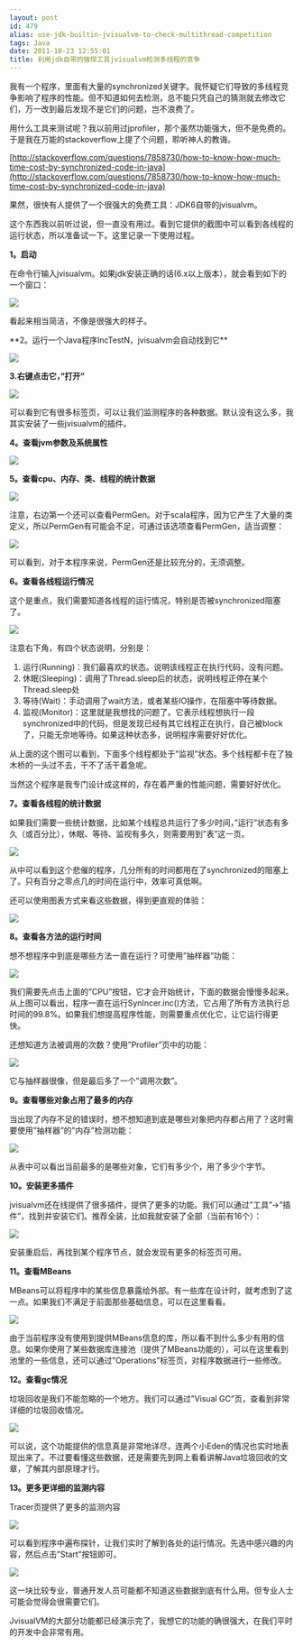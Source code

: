 ```yaml
---
layout: post
id: 479
alias: use-jdk-builtin-jvisualvm-to-check-multithread-competition
tags: Java
date: 2011-10-23 12:55:01
title: 利用jdk自带的强悍工具jvisualvm检测多线程的竞争
---
```


我有一个程序，里面有大量的synchronized关键字。我怀疑它们导致的多线程竞争影响了程序的性能。但不知道如何去检测，总不能只凭自己的猜测就去修改它们，万一改到最后发现不是它们的问题，岂不浪费了。

用什么工具来测试呢？我以前用过jprofiler，那个虽然功能强大，但不是免费的。于是我在万能的stackoverflow上提了个问题，聆听神人的教诲。

[http://stackoverflow.com/questions/7858730/how-to-know-how-much-time-cost-by-synchronized-code-in-java](http://stackoverflow.com/questions/7858730/how-to-know-how-much-time-cost-by-synchronized-code-in-java)

果然，很快有人提供了一个很强大的免费工具：JDK6自带的jvisualvm。

这个东西我以前听过说，但一直没有用过。看到它提供的截图中可以看到各线程的运行状态，所以准备试一下。这里记录一下使用过程。

**1。启动**

在命令行输入jvisualvm。如果jdk安装正确的话(6.x以上版本），就会看到如下的一个窗口：

![](http://freewind.me/wp-content/uploads/2011/10/zrclip_001n2935b9ec.png)

看起来相当简洁，不像是很强大的样子。

 <span id="more-479"></span>
<p>**2。运行一个Java程序IncTestN，jvisualvm会自动找到它**

![](http://freewind.me/wp-content/uploads/2011/10/zrclip_002n2680a4b1.png)

**3.右键点击它，&#8221;打开&#8221;**

![](http://freewind.me/wp-content/uploads/2011/10/zrclip_003p373b90c8.png)

可以看到它有很多标签页，可以让我们监测程序的各种数据。默认没有这么多，我其实安装了一些jvisualvm的插件。

**4。查看jvm参数及系统属性**

![](http://freewind.me/wp-content/uploads/2011/10/zrclip_004p17e53528.png)

**5。查看cpu、内存、类、线程的统计数据**

![](http://freewind.me/wp-content/uploads/2011/10/zrclip_005p4feb0dad.png)

注意，右边第一个还可以查看PermGen。对于scala程序，因为它产生了大量的类定义，所以PermGen有可能会不足，可通过该选项查看PermGen，适当调整：

![](http://freewind.me/wp-content/uploads/2011/10/zrclip_006n7245b5bc.png)

可以看到，对于本程序来说，PermGen还是比较充分的，无须调整。

**6。查看各线程运行情况**

这个是重点，我们需要知道各线程的运行情况，特别是否被synchronized阻塞了。

![](http://freewind.me/wp-content/uploads/2011/10/zrclip_007p4cc06ea6.png)

注意右下角，有四个状态说明，分别是：

1.  运行(Running)：我们最喜欢的状态。说明该线程正在执行代码，没有问题。
2.  休眠(Sleeping)：调用了Thread.sleep后的状态，说明线程正停在某个Thread.sleep处
3.  等待(Wait)：手动调用了wait方法，或者某些IO操作，在阻塞中等待数据。
4.  监视(Monitor)：这里就是我想找的问题了。它表示线程想执行一段synchronized中的代码，但是发现已经有其它线程正在执行，自己被block了，只能无奈地等待。如果这种状态多，说明程序需要好好优化。

从上面的这个图可以看到，下面多个线程都处于&#8221;监视&#8221;状态。多个线程都卡在了独木桥的一头过不去，干不了活干着急呢。

当然这个程序是我专门设计成这样的，存在着严重的性能问题，需要好好优化。

**7。查看各线程的统计数据**

如果我们需要一些统计数据，比如某个线程总共运行了多少时间，&#8221;运行&#8221;状态有多久（或百分比），休眠、等待、监视有多久，则需要用到&#8221;表&#8221;这一页。

![](http://freewind.me/wp-content/uploads/2011/10/zrclip_008n42883c38.png)

从中可以看到这个悲催的程序，几分所有的时间都用在了synchronized的阻塞上了。只有百分之零点几的时间在运行中，效率可真低啊。

还可以使用图表方式来看这些数据，得到更直观的体验：

![](http://freewind.me/wp-content/uploads/2011/10/zrclip_009p198fb70a.png)

**8。查看各方法的运行时间**

想不想程序中到底是哪些方法一直在运行？可使用&#8221;抽样器&#8221;功能：

![](http://freewind.me/wp-content/uploads/2011/10/zrclip_010p11c2bf09.png)

我们需要先点击上面的&#8221;CPU&#8221;按钮，它才会开始统计，下面的数据会慢慢多起来。从上图可以看出，程序一直在运行SynIncer.inc()方法，它占用了所有方法执行总时间的99.8%。如果我们想提高程序性能，则需要重点优化它，让它运行得更快。

还想知道方法被调用的次数？使用&#8221;Profiler&#8221;页中的功能：

![](http://freewind.me/wp-content/uploads/2011/10/zrclip_011p3128a4fb.png)

它与抽样器很像，但是最后多了一个&#8221;调用次数&#8221;。

**9。查看哪些对象占用了最多的内存**

当出现了内存不足的错误时，想不想知道到底是哪些对象把内存都占用了？这时需要使用&#8221;抽样器&#8221;的&#8221;内存&#8221;检测功能：

![](http://freewind.me/wp-content/uploads/2011/10/zrclip_012n20e97aea.png)

从表中可以看出当前最多的是哪些对象，它们有多少个，用了多少个字节。

**10。安装更多插件**

jvisualvm还在线提供了很多插件，提供了更多的功能。我们可以通过&#8221;工具&#8221;->&#8221;插件&#8221;，找到并安装它们。推荐全装，比如我就安装了全部（当前有16个）：

![](http://freewind.me/wp-content/uploads/2011/10/zrclip_013p2d861c48.png)

安装重启后，再找到某个程序节点，就会发现有更多的标签页可用。

**11。查看MBeans**

MBeans可以将程序中的某些信息暴露给外部。有一些库在设计时，就考虑到了这一点。如果我们不满足于前面那些基础信息，可以在这里看看。

![](http://freewind.me/wp-content/uploads/2011/10/zrclip_014p5bef9d4f.png)

由于当前程序没有使用到提供MBeans信息的库，所以看不到什么多少有用的信息。如果你使用了某些数据库连接池（提供了MBeans功能的），可以在这里看到池里的一些信息，还可以通过&#8221;Operations&#8221;标签页，对程序数据进行一些修改。

**12。查看gc情况**

垃圾回收是我们不能忽略的一个地方。我们可以通过&#8221;Visual GC&#8221;页，查看到非常详细的垃圾回收情况。

![](http://freewind.me/wp-content/uploads/2011/10/zrclip_016p793f2962.png)

可以说，这个功能提供的信息真是非常地详尽，连两个小Eden的情况也实时地表现出来了。不过要看懂这些数据，还是需要先到网上看看讲解Java垃圾回收的文章，了解其内部原理才行。

**13。更多更详细的监测内容**

Tracer页提供了更多的监测内容

![](http://freewind.me/wp-content/uploads/2011/10/zrclip_017n542f8a1b.png)

可以看到程序中遍布探针，让我们实时了解到各处的运行情况。先选中感兴趣的内容，然后点击&#8221;Start&#8221;按钮即可。

![](http://freewind.me/wp-content/uploads/2011/10/zrclip_018p359c2754.png)

这一块比较专业，普通开发人员可能都不知道这些数据到底有什么用。但专业人士可能会觉得会很需要它们。

JvisualVM的大部分功能都已经演示完了，我想它的功能的确很强大，在我们平时的开发中会非常有用。
